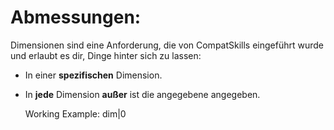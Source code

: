 # Abmessungen:

Dimensionen sind eine Anforderung, die von CompatSkills eingeführt wurde und erlaubt es dir, Dinge hinter sich zu lassen:

- In einer **spezifischen** Dimension.
- In **jede** Dimension **außer** ist die angegebene angegeben.

    Working Example:
    dim|0